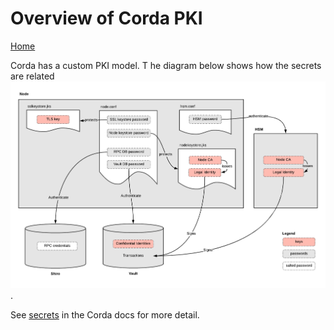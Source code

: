 # Overview of Corda PKI

[Home](./Index.md)

Corda has a custom PKI model. T
he diagram below shows how the secrets are related
<img src="images\secrets.png" width="800px">.

See [secrets](https://docs.corda.net/docs/corda-enterprise/4.8/secrets.html) in the Corda docs for more detail.

